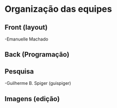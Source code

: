# Organização das equipes

## Front (layout)
-Emanuelle Machado


## Back (Programação)


## Pesquisa
-Guilherme B. Spiger (guispiger)



## Imagens (edição)


